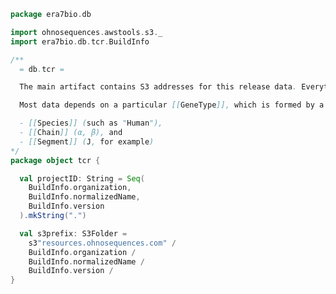 
```scala
package era7bio.db

import ohnosequences.awstools.s3._
import era7bio.db.tcr.BuildInfo

/**
  = db.tcr =

  The main artifact contains S3 addresses for this release data. Everything will be under `s3Prefix`, and you can find the relevant S3 addresses through methods in the [[data]] object.

  Most data depends on a particular [[GeneType]], which is formed by a combination of

  - [[Species]] (such as "Human"),
  - [[Chain]] (α, β), and
  - [[Segment]] (J, for example)
*/
package object tcr {

  val projectID: String = Seq(
    BuildInfo.organization,
    BuildInfo.normalizedName,
    BuildInfo.version
  ).mkString(".")

  val s3prefix: S3Folder =
    s3"resources.ohnosequences.com" /
    BuildInfo.organization /
    BuildInfo.normalizedName /
    BuildInfo.version /
}

```




[main/scala/names.scala]: names.scala.md
[main/scala/data.scala]: data.scala.md
[main/scala/package.scala]: package.scala.md
[main/scala/model.scala]: model.scala.md
[test/scala/io.scala]: ../../test/scala/io.scala.md
[test/scala/inputData.scala]: ../../test/scala/inputData.scala.md
[test/scala/humanTRB.scala]: ../../test/scala/humanTRB.scala.md
[test/scala/genericTests.scala]: ../../test/scala/genericTests.scala.md
[test/scala/outputData.scala]: ../../test/scala/outputData.scala.md
[test/scala/humanTRA.scala]: ../../test/scala/humanTRA.scala.md
[test/scala/dataGeneration.scala]: ../../test/scala/dataGeneration.scala.md